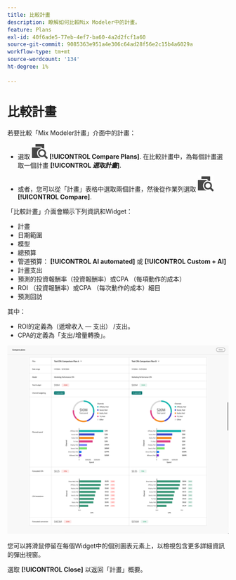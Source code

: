 ```yaml
---
title: 比較計畫
description: 瞭解如何比較Mix Modeler中的計畫。
feature: Plans
exl-id: 40f6ade5-77eb-4ef7-ba60-4a2d2fcf1a60
source-git-commit: 9085363e951a4e306c64ad28f56e2c15b4a6029a
workflow-type: tm+mt
source-wordcount: '134'
ht-degree: 1%

---
```


# 比較計畫

若要比較「Mix Modeler計畫」介面中的計畫：

* 選取 ![比較](/help/assets//icons/Compare.svg) **[!UICONTROL Compare Plans]**. 在比較計畫中，為每個計畫選取一個計畫 **[!UICONTROL _選取計畫_]**.

* 或者，您可以從「計畫」表格中選取兩個計畫，然後從作業列選取 ![比較](/help/assets//icons/Compare.svg) **[!UICONTROL Compare]**.

「比較計畫」介面會顯示下列資訊和Widget：

* 計畫
* 日期範圍
* 模型
* 總預算
* 管道預算： **[!UICONTROL AI automated]** 或 **[!UICONTROL Custom + AI]**
* 計畫支出
* 預測的投資報酬率（投資報酬率）或CPA （每項動作的成本）
* ROI （投資報酬率）或CPA （每次動作的成本）細目
* 預測回訪

其中：

* ROI的定義為（遞增收入 — 支出） /支出。
* CPA的定義為「支出/增量轉換」。


![比較計畫](/help/assets//compare-plans.png)

您可以將滑鼠停留在每個Widget中的個別圖表元素上，以檢視包含更多詳細資訊的彈出視窗。

選取 **[!UICONTROL Close]** 以返回「計畫」概要。
